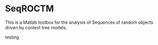 # SeqROCTM
This is a Matlab toolbox for the analysis of Sequences of random objects driven by context tree models.

testing
